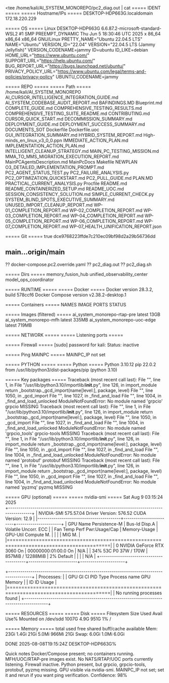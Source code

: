<tee /home/kali/AI_SYSTEM_MONOREPO/pc2_diag.out | cat
===== IDENT =====
===== Hostname/IPs =====
DESKTOP-HDP663G.localdomain
172.18.220.229 

===== OS =====
Linux DESKTOP-HDP663G 6.6.87.2-microsoft-standard-WSL2 #1 SMP PREEMPT_DYNAMIC Thu Jun  5 18:30:46 UTC 2025 x
86_64 x86_64 x86_64 GNU/Linux
PRETTY_NAME="Ubuntu 22.04.5 LTS"
NAME="Ubuntu"
VERSION_ID="22.04"
VERSION="22.04.5 LTS (Jammy Jellyfish)"
VERSION_CODENAME=jammy
ID=ubuntu
ID_LIKE=debian
HOME_URL="https://www.ubuntu.com/"
SUPPORT_URL="https://help.ubuntu.com/"
BUG_REPORT_URL="https://bugs.launchpad.net/ubuntu/"
PRIVACY_POLICY_URL="https://www.ubuntu.com/legal/terms-and-policies/privacy-policy"
UBUNTU_CODENAME=jammy

===== REPO =====
===== Path =====
/home/kali/AI_SYSTEM_MONOREPO
AI_CURSOR_INTELLIGENCE_INTEGRATION_GUIDE.md
AI_SYSTEM_CODEBASE_AUDIT_REPORT.md
BAFINDINGS.MD
Blueprint.md
COMPLETE_GUIDE.md
COMPREHENSIVE_TESTING_RESULTS.md
COMPREHENSIVE_TESTING_SUITE_README.md
CONTRIBUTING.md
CURSOR_QUICK_START.md
DECOMMISSION_SUMMARY.md
DEPLOYMENT_GUIDE.md
DEPLOYMENT_SUCCESS_SUMMARY.md
DOCUMENTS_SOT
Dockerfile
Dockerfile.uoc
GUI_INTEGRATION_SUMMARY.md
HYBRID_SYSTEM_REPORT.md
High-minds_en_linux_v3_0_0.ppn
IMMEDIATE_ACTION_PLAN.md
IMPLEMENTATION_ACTION_PLAN.md
INTELLIGENT_CLEANUP_STRATEGY.md
MAIN_PC_TESTING_MISSION.md
MMA_TO_MMS_MIGRATION_EXECUTION_REPORT.md
MainPCAgentsDescription.md
MainPcDocs
Makefile
NEWPLAN
O3_DETAILED_IMPLEMENTATION_PROMPT.md
PC2_AGENT_STATUS_TEST.py
PC2_FAILURE_ANALYSIS.py
PC2_OPTIMIZATION_QUICKSTART.md
PC2_PULL_GUIDE.md
PLAN.MD
PRACTICAL_CURRENT_ANALYSIS.py
Procfile
README.md
README_CONTAINERIZED_SETUP.md
README_UOC.md
SESSION_CONSISTENCY_SOLUTION.md
SIMPLE_CURRENT_CHECK.py
SYSTEM_BLIND_SPOTS_EXECUTIVE_SUMMARY.md
UNUSED_IMPORT_CLEANUP_REPORT.md
WP-01_COMPLETION_REPORT.md
WP-02_COMPLETION_REPORT.md
WP-03_COMPLETION_REPORT.md
WP-04_COMPLETION_REPORT.md
WP-05_COMPLETION_REPORT.md
WP-06_COMPLETION_REPORT.md
WP-07_COMPLETION_REPORT.md
WP-07_HEALTH_UNIFICATION_REPORT.json

===== Git =====
true
dce9768223ffde7c210ec09bf98d2a29b56736dd
## main...origin/main
?? docker-compose.pc2.override.yaml
?? pc2_diag.out
?? pc2_diag.sh

===== Dirs =====
memory_fusion_hub
unified_observability_center
model_ops_coordinator

===== RUNTIME =====
===== Docker =====
Docker version 28.3.2, build 578ccf6
Docker Compose version v2.38.2-desktop.1

===== Containers =====
NAMES     IMAGE     PORTS     STATUS

===== Images (filtered) =====
ai_system_monorepo-rtap-pre          latest    13GB
ai_system_monorepo-mfh               latest    335MB
ai_system_monorepo-uoc-edge          latest    719MB

===== NETWORK =====
===== Listening ports =====

===== Firewall =====
[sudo] password for kali: 
Status: inactive

===== Ping MAINPC =====
MAINPC_IP not set

===== PYTHON =====
===== Python =====
Python 3.10.12
pip 22.0.2 from /usr/lib/python3/dist-packages/pip (python 3.10)

===== Key packages =====
Traceback (most recent call last):
  File "<string>", line 1, in <module>
  File "/usr/lib/python3.10/importlib/__init__.py", line 126, in import_module
    return _bootstrap._gcd_import(name[level:], package, level)
  File "<frozen importlib._bootstrap>", line 1050, in _gcd_import
  File "<frozen importlib._bootstrap>", line 1027, in _find_and_load
  File "<frozen importlib._bootstrap>", line 1004, in _find_and_load_unlocked
ModuleNotFoundError: No module named 'grpcio'
grpcio MISSING
Traceback (most recent call last):
  File "<string>", line 1, in <module>
  File "/usr/lib/python3.10/importlib/__init__.py", line 126, in import_module
    return _bootstrap._gcd_import(name[level:], package, level)
  File "<frozen importlib._bootstrap>", line 1050, in _gcd_import
  File "<frozen importlib._bootstrap>", line 1027, in _find_and_load
  File "<frozen importlib._bootstrap>", line 1004, in _find_and_load_unlocked
ModuleNotFoundError: No module named 'grpcio_tools'
grpcio-tools MISSING
Traceback (most recent call last):
  File "<string>", line 1, in <module>
  File "/usr/lib/python3.10/importlib/__init__.py", line 126, in import_module
    return _bootstrap._gcd_import(name[level:], package, level)
  File "<frozen importlib._bootstrap>", line 1050, in _gcd_import
  File "<frozen importlib._bootstrap>", line 1027, in _find_and_load
  File "<frozen importlib._bootstrap>", line 1004, in _find_and_load_unlocked
ModuleNotFoundError: No module named 'protobuf'
protobuf MISSING
Traceback (most recent call last):
  File "<string>", line 1, in <module>
  File "/usr/lib/python3.10/importlib/__init__.py", line 126, in import_module
    return _bootstrap._gcd_import(name[level:], package, level)
  File "<frozen importlib._bootstrap>", line 1050, in _gcd_import
  File "<frozen importlib._bootstrap>", line 1027, in _find_and_load
  File "<frozen importlib._bootstrap>", line 1004, in _find_and_load_unlocked
ModuleNotFoundError: No module named 'pyzmq'
pyzmq MISSING

===== GPU (optional) =====
===== nvidia-smi =====
Sat Aug  9 03:15:24 2025       
+-----------------------------------------------------------------------------------------+
| NVIDIA-SMI 575.57.04              Driver Version: 576.52         CUDA Version: 12.9     |
|-----------------------------------------+------------------------+----------------------+
| GPU  Name                 Persistence-M | Bus-Id          Disp.A | Volatile Uncorr. ECC |
| Fan  Temp   Perf          Pwr:Usage/Cap |           Memory-Usage | GPU-Util  Compute M. |
|                                         |                        |               MIG M. |
|=========================================+========================+======================|
|   0  NVIDIA GeForce RTX 3060        On  |   00000000:01:00.0  On |                  N/A |
| 34%   53C    P0             37W /  170W |     857MiB /  12288MiB |      2%      Default |
|                                         |                        |                  N/A |
+-----------------------------------------+------------------------+----------------------+
                                                                                         
+-----------------------------------------------------------------------------------------+
| Processes:                                                                              |
|  GPU   GI   CI              PID   Type   Process name                        GPU Memory |
|        ID   ID                                                               Usage      |
|=========================================================================================|
|  No running processes found                                                             |
+-----------------------------------------------------------------------------------------+

===== RESOURCES =====
===== Disk =====
Filesystem      Size  Used Avail Use% Mounted on
/dev/sdd       1007G  4.9G  951G   1% /

===== Memory =====
               total        used        free      shared  buff/cache   available
Mem:            23Gi       1.4Gi        21Gi       5.0Mi       966Mi        21Gi
Swap:          6.0Gi       1.0Mi       6.0Gi

DONE 2025-08-08T19:15:24Z
DESKTOP-HDP663G%


Quick notes
Docker/Compose present; no containers running. MFH/UOC/RTAP-pre images exist.
No NATS/RTAP/UOC ports currently listening.
Firewall inactive.
Python present, but grpcio, grpcio-tools, protobuf, pyzmq missing.
GPU visible via nvidia-smi.
MAINPC_IP not set; set it and rerun if you want ping verification.
Confidence: 98%
